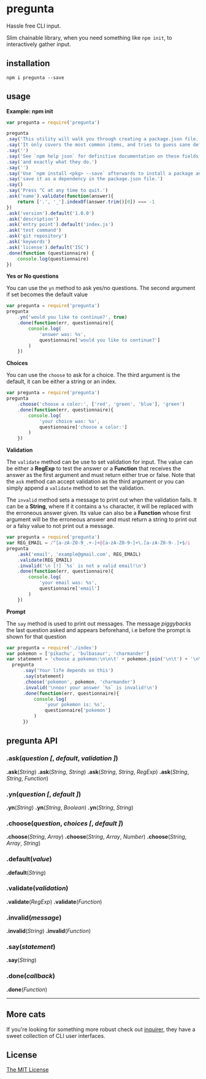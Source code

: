 # pregunta

Hassle free CLI input.

Slim chainable library, when you need something like `npm init`, to interactively gather input.

## installation

    npm i pregunta --save

## usage

**Example: npm init**

```js
var pregunta = require('pregunta')

pregunta
.say('This utility will walk you through creating a package.json file.')
.say('It only covers the most common items, and tries to guess sane defaults.')
.say('')
.say('See `npm help json` for definitive documentation on these fields')
.say('and exactly what they do.')
.say('')
.say('Use `npm install <pkg> --save` afterwards to install a package and')
.say('save it as a dependency in the package.json file.')
.say()
.say('Press ^C at any time to quit.')
.ask('name').validate(function(answer){
    return ['.', '_'].indexOf(answer.trim()[0]) === -1
})
.ask('version').default('1.0.0')
.ask('description')
.ask('entry point').default('index.js')
.ask('test command')
.ask('git repository')
.ask('keywords')
.ask('license').default('ISC')
.done(function (questionnaire) {
    console.log(questionnaire)
})
```

**Yes or No questions**

You can use the `yn` method to ask yes/no questions. The second argument if set becomes the default value

```javascript
var pregunta = require('pregunta')
pregunta
    .yn('would you like to continue?', true)
    .done(function(err, questionnaire){
        console.log(
            'answer was: %s',
            questionnaire['would you like to continue?']
        )
    })
```

**Choices**

You can use the `choose` to ask for a choice. The third argument is the default, it can be either a string or an index.

```javascript
var pregunta = require('pregunta')
pregunta
    .choose('choose a color:', ['red', 'green', 'blue'], 'green')
    .done(function(err, questionnaire){
        console.log(
            'your choice was: %s',
            questionnaire['choose a color:']
        )
    })
```

**Validation**

The `validate` method can be use to set validation for input. The value can be either a **RegExp** to test the answer or a **Function** that receives the answer as the first argument and must return either true or false. Note that the `ask` method can accept validation as the third argument or you can simply append a `validate` method to set the validation.

The `invalid` method sets a message to print out when the validation fails. It can be a **String**,  where if it contains a `%s` character, it will be replaced with the erroneous answer given. Its value can also be a **Function** whose first argument will be the erroneous answer and must return a string to print out or a falsy value to not print out a message.

```javascript
var pregunta = require('pregunta')
var REG_EMAIL = /^[a-zA-Z0-9_.+-]+@[a-zA-Z0-9-]+\.[a-zA-Z0-9-.]+$/i
pregunta
    .ask('email', 'example@gmail.com', REG_EMAIL)
    .validate(REG_EMAIL)
    .invalid('\n [!] `%s` is not a valid email!\n')
    .done(function(err, questionnaire){
        console.log(
            'your email was: %s',
            questionnaire['email']
        )
    })
```

**Prompt**

The `say` method is used to print out messages. The message *piggybacks* the last question asked and appears beforehand, i.e before the prompt is shown for that question

```javascript
var pregunta = require('./index')
var pokemon = ['pikachu', 'bulbasaur', 'charmander']
var statement = 'choose a pokemon:\n\n\t' + pokemon.join('\n\t') + '\n\n'
  pregunta
      .say('Your life depends on this')
      .say(statement)
      .choose('pokemon', pokemon, 'charmander')
      .invalid('\nnoo! your answer `%s` is invalid!\n')
      .done(function(err, questionnaire){
          console.log(
              'your pokemon is: %s',
              questionnaire['pokemon']
          )
      })
```

## pregunta API

### **.ask**(*question* *[*, *default*, *validation* *]*) 
**.ask**(*String*) 
**.ask**(*String*, *String*) 
**.ask**(*String*, *String*, *RegExp*) 
**.ask**(*String*, *String*, *Function*) 

### **.yn**(*question* *[*, *default* *]*) 
**.yn**(*String*) 
**.yn**(*String*, *Boolean*) 
**.yn**(*String*, *String*) 

### **.choose**(*question*, *choices* *[*, *default* *]*) 
**.choose**(*String*, *Array*) 
**.choose**(*String*, *Array*, *Number*) 
**.choose**(*String*, *Array*, *String*) 

### **.default**(*value*) 
**.default**(*String*) 

### **.validate**(*validation*) 
**.validate**(*RegExp*) 
**.validate**(*Function*) 

### **.invalid**(*message*) 
**.invalid**(*String*)
**.invalid**(*Function*)

### **.say**(*statement*) 
**.say**(*String*) 

### **.done**(*callback*) 
**.done**(*Function*) 

-----------------------------------

## More cats

If you're looking for something more robust check out [inquirer](https://www.npmjs.com/package/inquirer), they have a sweet collection of CLI user interfaces. 

## License

[The MIT License](http://opensource.org/licenses/MIT)